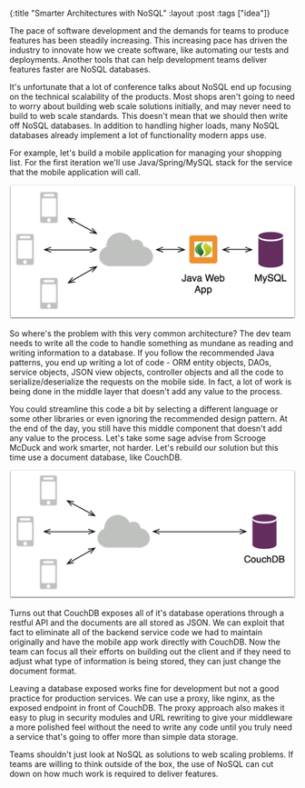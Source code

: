 {:title "Smarter Architectures with NoSQL"
 :layout :post
 :tags ["idea"]}

The pace of software development and the demands for teams to produce features
has been steadily increasing. This increasing pace has driven the industry to
innovate how we create software, like automating our tests and deployments. Another
tools that can help development teams deliver features faster are NoSQL databases.

It's unfortunate that a lot of conference talks about NoSQL end up focusing on the
technical scalability of the products. Most shops aren't going to need to worry about
building web scale solutions initially, and may never need to build to web scale
standards. This doesn't mean that we should then write off NoSQL databases. In addition
to handling higher loads, many NoSQL databases already implement a lot of functionality
modern apps use.

For example, let's build a mobile application for managing your shopping list. For the
first iteration we'll use Java/Spring/MySQL stack for the service that the mobile
application will call.

![Spring Web Architecture](/assets/springmvc.png)

So where's the problem with this very common architecture? The dev team needs to write
all the code to handle something as mundane as reading and writing information to a
database. If you follow the recommended Java patterns, you end up writing a lot of
code - ORM entity objects, DAOs, service objects, JSON view objects, controller objects
and all the code to serialize/deserialize the requests on the mobile side. In fact, a lot
of work is being done in the middle layer that doesn't add any value to the process.

You could streamline this code a bit by selecting a different language or some other libraries
or even ignoring the recommended design pattern. At the end of the day, you still have
this middle component that doesn't add any value to the process. Let's take some sage advise
from Scrooge McDuck and work smarter, not harder. Let's rebuild our solution but this time
use a document database, like CouchDB.

![NoSQL Alternative Web Architecture](/assets/nosql.png)

Turns out that CouchDB exposes all of it's database operations through a restful API and
the documents are all stored as JSON. We can exploit that fact to eliminate all of the
backend service code we had to maintain originally and have the mobile app work directly
with CouchDB. Now the team can focus all their efforts on building out the client and if
they need to adjust what type of information is being stored, they can just change the
document format.

Leaving a database exposed works fine for development but not a good practice for production
services. We can use a proxy, like nginx, as the exposed endpoint in front of CouchDB. The
proxy approach also makes it easy to plug in security modules and URL rewriting to give
your middleware a more polished feel without the need to write any code until you truly
need a service that's going to offer more than simple data storage.

Teams shouldn't just look at NoSQL as solutions to web scaling problems. If teams are
willing to think outside of the box, the use of NoSQL can cut down on how much work is
required to deliver features.
